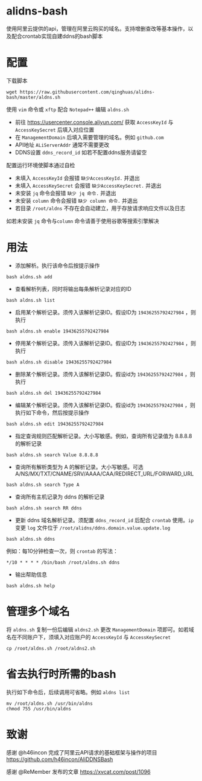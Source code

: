# alidns-bash
使用阿里云提供的api，管理在阿里云购买的域名。支持增删查改等基本操作，以及配合crontab实现自建ddns的bash脚本
# 配置
下载脚本
```
wget https://raw.githubusercontent.com/qinghuas/alidns-bash/master/aldns.sh
```
使用 ```vim``` 命令或 ```xftp``` 配合 ```Notepad++``` 编辑 ```aldns.sh``` 
* 前往 https://usercenter.console.aliyun.com/ 获取 ```AccessKeyId``` 与 ```AccessKeySecret``` 后填入对应位置
* 在 ```ManagementDomain``` 后填入需要管理的域名。例如 ```github.com```
* API地址 ```ALiServerAddr``` 通常不需要更改
* DDNS设置 ```ddns_record_id``` 如若不配置ddns服务请留空

配置运行环境使脚本通过自检
* 未填入 ```AccessKeyId``` 会报错 ```缺少AccessKeyId.``` 并退出
* 未填入 ```AccessKeySecret``` 会报错 ```缺少AccessKeySecret.``` 并退出
* 未安装 ```jq``` 命令会报错 ```缺少 jq 命令.``` 并退出
* 未安装 ```column``` 命令会报错 ```缺少 column 命令.``` 并退出
* 若目录 ```/root/aldns``` 不存在会自动建立，用于存放请求响应文件以及日志

如若未安装 ```jq``` 命令与```column``` 命令请善于使用谷歌等搜索引擎解决

# 用法
* 添加解析。执行该命令后按提示操作
```
bash aldns.sh add
```
* 查看解析列表，同时将输出每条解析记录对应的ID
```
bash aldns.sh list
```
* 启用某个解析记录。须传入该解析记录ID。假设ID为 ```19436255792427984``` ，则执行
```
bash aldns.sh enable 19436255792427984
```
* 停用某个解析记录。须传入该解析记录ID。假设ID为 ```19436255792427984``` ，则执行
```
bash aldns.sh disable 19436255792427984
```
* 删除某个解析记录。须传入该解析记录ID。假设id为 ```19436255792427984``` ，则执行
```
bash aldns.sh del 19436255792427984
```
* 编辑某个解析记录。须传入该解析记录ID。假设id为 ```19436255792427984``` ，则执行如下命令，然后按提示操作
```
bash aldns.sh edit 19436255792427984
```
* 指定查询规则匹配解析记录。大小写敏感。例如，查询所有记录值为 8.8.8.8 的解析记录
```
bash aldns.sh search Value 8.8.8.8
```
* 查询所有解析类型为 A 的解析记录。大小写敏感。可选A/NS/MX/TXT/CNAME/SRV/AAAA/CAA/REDIRECT_URL/FORWARD_URL
```
bash aldns.sh search Type A
```
* 查询所有主机记录为 ddns 的解析记录
```
bash aldns.sh search RR ddns
```
* 更新 ddns 域名解析记录。须配置 ```ddns_record_id``` 后配合 ```crontab``` 使用。```ip``` 变更 ```log``` 文件位于 ```/root/alidns/ddns.domain.value.update.log```

```
bash aldns.sh ddns
```
例如：每10分钟检查一次，则 ```crontab``` 的写法：
```
*/10 * * * * /bin/bash /root/aldns.sh ddns
```
* 输出帮助信息
```
bash aldns.sh help
```
# 管理多个域名
将 ```aldns.sh``` 复制一份后编辑 ```aldns2.sh``` 更改 ```ManagementDomain``` 项即可。如若域名在不同账户下，须填入对应账户的 ```AccessKeyId``` 与 ```AccessKeySecret```
```
cp /root/aldns.sh /root/aldns2.sh
```
# 省去执行时所需的bash
执行如下命令后，后续调用可省略。例如 ```aldns list```
```
mv /root/aldns.sh /usr/bin/aldns
chmod 755 /usr/bin/aldns
```
# 致谢
感谢 @h46incon 完成了阿里云API请求的基础框架与操作的项目 https://github.com/h46incon/AliDDNSBash

感谢 @ReMember 发布的文章 https://xvcat.com/post/1096
